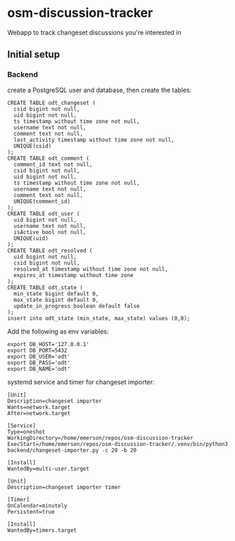 # osm-discussion-tracker

Webapp to track changeset discussions you're interested in

## Initial setup

### Backend
create a PostgreSQL user and database, then create the tables:
```
CREATE TABLE odt_changeset (
  csid bigint not null,
  uid bigint not null,
  ts timestamp without time zone not null,
  username text not null,
  comment text not null,
  last_activity timestamp without time zone not null,
  UNIQUE(csid)
);
CREATE TABLE odt_comment (
  comment_id text not null,
  csid bigint not null,
  uid bigint not null,
  ts timestamp without time zone not null,
  username text not null,
  comment text not null,
  UNIQUE(comment_id)
);
CREATE TABLE odt_user (
  uid bigint not null,
  username text not null,
  isActive bool not null,
  UNIQUE(uid)
);
CREATE TABLE odt_resolved (
  uid bigint not null,
  csid bigint not null,
  resolved_at timestamp without time zone not null,
  expires_at timestamp without time zone
);
CREATE TABLE odt_state (
  min_state bigint default 0,
  max_state bigint default 0,
  update_in_progress boolean default false
);
insert into odt_state (min_state, max_state) values (0,0);
```


Add the following as env variables:
```
export DB_HOST='127.0.0.1'
export DB_PORT=5432
export DB_USER='odt'
export DB_PASS='odt'
export DB_NAME='odt'
``` 

systemd service and timer for changeset importer:
```
[Unit]
Description=changeset importer
Wants=network.target
After=network.target

[Service]
Type=oneshot
WorkingDirectory=/home/emerson/repos/osm-discussion-tracker
ExecStart=/home/emerson/repos/osm-discussion-tracker/.venv/bin/python3 backend/changeset-importer.py -c 20 -b 20

[Install]
WantedBy=multi-user.target
```
```
[Unit]
Description=changeset importer timer

[Timer]
OnCalendar=minutely
Persistent=true

[Install]
WantedBy=timers.target
```